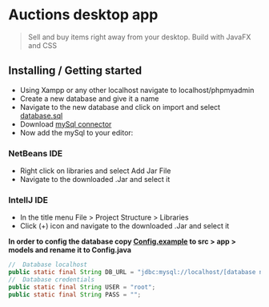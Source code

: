 # Auctions desktop app
> Sell and buy items right away from your desktop. Build with JavaFX and CSS

## Installing / Getting started
* Using Xampp or any other localhost navigate to localhost/phpmyadmin
* Create a new database and give it a name
* Navigate to the new database and click on import and select [database.sql](database.sql)
* Download [mySql connector](https://dev.mysql.com/downloads/connector/j/5.1.html)
* Now add the mySql to your editor:

### NetBeans IDE
* Right click on libraries and select Add Jar File
* Navigate to the downloaded .Jar and select it

### IntellJ IDE
* In the title menu File > Project Structure > Libraries
* Click (+) icon and navigate to the downloaded .Jar and select it

**In order to config the database copy [Config.example](Config.example) to src > app > models and 
rename it to Config.java**

```Java
//  Database localhost
public static final String DB_URL = "jdbc:mysql://localhost/[database name]";
//  Database credentials
public static final String USER = "root";
public static final String PASS = "";
```
